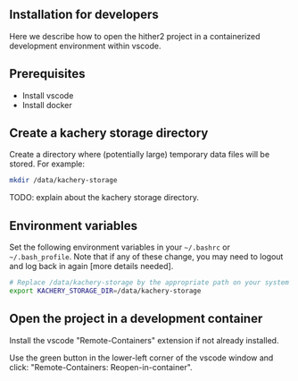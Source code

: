 ## Installation for developers

Here we describe how to open the hither2 project in a containerized development environment within vscode.

## Prerequisites

* Install vscode
* Install docker

## Create a kachery storage directory

Create a directory where (potentially large) temporary data files will be stored. For example:

```bash
mkdir /data/kachery-storage
```

TODO: explain about the kachery storage directory.

## Environment variables

Set the following environment variables in your `~/.bashrc` or `~/.bash_profile`. Note that if any of these change, you may need to logout and log back in again [more details needed].

```bash
# Replace /data/kachery-storage by the appropriate path on your system
export KACHERY_STORAGE_DIR=/data/kachery-storage
```

## Open the project in a development container

Install the vscode "Remote-Containers" extension if not already installed.

Use the green button in the lower-left corner of the vscode window and click: "Remote-Containers: Reopen-in-container".

